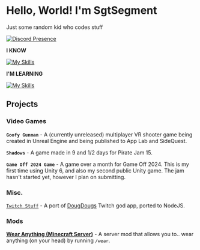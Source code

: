 # Hello, World! I'm SgtSegment
Just some random kid who codes stuff

[![Discord Presence](https://lanyard.cnrad.dev/api/1346945219886579753?showDisplayName=true&idleMessage=I%27m%20currently%20being%20lazy%F0%9F%98%8E)](https://discord.com/users/1277764827439431860)

**I KNOW**

[![My Skills](https://skillicons.dev/icons?i=cs,js,ts,haxe,html,css,lua,unity,unreal,blender)](https://discord.com/users/1277764827439431860)

**I'M LEARNING**

[![My Skills](https://skillicons.dev/icons?i=cpp)](https://discord.com/users/1277764827439431860)

## Projects
### Video Games
**`Goofy Gunman`** - A (currently unreleased) multiplayer VR shooter game being created in Unreal Engine and being published to App Lab and SideQuest.

**`Shadows`** - A game made in 9 and 1/2 days for Pirate Jam 15.

**`Game Off 2024 Game`** - A game over a month for Game Off 2024. This is my first time using Unity 6, and also my second public Unity game. The jam hasn't started yet, however I plan on submitting.
### Misc.
[`Twitch Stuff`](https://github.com/SgtSegment/twitch-stuff) - A port of [DougDougs](https://twitch.tv/dougdoug) Twitch god app, ported to NodeJS.
### Mods
**[Wear Anything (Minecraft Server)](https://github.com/SgtSegment/WearAnythingMC)** - A server mod that allows you to.. wear anything (on your head) by running `/wear`.
<!---
SgtSegment/SgtSegment is a ✨ special ✨ repository because its `README.md` (this file) appears on your GitHub profile.
You can click the Preview link to take a look at your changes.
--->
